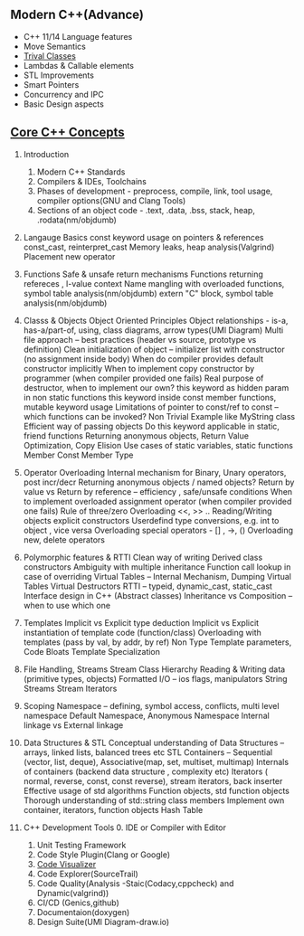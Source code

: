 ## Modern C++(Advance)
* C++ 11/14 Language features
* Move Semantics
* [Trival Classes](https://www.geeksforgeeks.org/trivial-classes-c/)
* Lambdas & Callable elements
* STL Improvements
* Smart Pointers
* Concurrency and IPC
* Basic Design aspects


## [Core C++ Concepts](Core_C++)

1. Introduction
    1. Modern C++ Standards
    2. Compilers & IDEs, Toolchains
    3. Phases of development - preprocess, compile, link, tool usage, compiler options(GNU and Clang Tools)
    4. Sections of an object code - .text, .data, .bss, stack, heap, .rodata(nm/objdumb)

2. Langauge Basics
    const keyword usage on pointers & references
    const_cast, reinterpret_cast
    Memory leaks, heap analysis(Valgrind)
    Placement new operator

3. Functions
    Safe & unsafe return mechanisms
    Functions returning refereces , l-value context
    Name mangling with overloaded functions, symbol table analysis(nm/objdumb)
    extern "C" block, symbol table analysis(nm/objdumb)

4. Classs & Objects
    Object Oriented Principles
    Object relationships - is-a, has-a/part-of, using, class diagrams, arrow types(UMl Diagram)
    Multi file approach – best practices (header vs source, prototype vs definition)
    Clean initialization of object – initializer list with constructor (no assignment inside body)
    When do compiler provides default constructor implicitly
    When to implement copy constructor by programmer (when compiler provided one fails)
    Real purpose of destructor, when to implement our own?
    this keyword as hidden param in non static functions
    this keyword inside const member functions, mutable keyword usage
    Limitations of pointer to const/ref to const – which functions can be invoked?
    Non Trivial Example like MyString class
    Efficient way of passing objects
    Do this keyword applicable in static, friend functions
    Returning anonymous objects, Return Value Optimization, Copy Elision 
    Use cases of static variables, static functions
    Member Const
    Member Type

5. Operator Overloading
    Internal mechanism for Binary, Unary operators, post incr/decr
    Returning anonymous objects / named objects?
    Return by value vs Return by reference – efficiency , safe/unsafe conditions
    When to implement overloaded assignment operator (when compiler provided one fails)
    Rule of three/zero
    Overloading <<, >>  .. Reading/Writing objects
    explicit constructors
    Userdefind type conversions, e.g. int to object , vice versa
    Overloading special operators - [] , ->, ()
    Overloading new, delete operators

6. Polymorphic features & RTTI 
    Clean way of writing Derived class constructors
    Ambiguity with multiple inheritance
    Function call lookup in case of overriding
    Virtual Tables – Internal Mechanism, Dumping Virtual Tables
    Virtual Destructors
    RTTI – typeid, dynamic_cast, static_cast
    Interface design in C++ (Abstract classes)
    Inheritance vs Composition – when to use which one

7. Templates
    Implicit vs Explicit type deduction
    Implicit vs Explicit instantiation of template code (function/class)
    Overloading with templates (pass by val, by addr, by ref)
    Non Type Template parameters, Code Bloats
    Template Specialization

8. File Handling, Streams
    Stream Class Hierarchy
    Reading & Writing data (primitive types, objects)
    Formatted I/O – ios flags, manipulators
    String Streams
    Stream Iterators

9. Scoping
    Namespace – defining, symbol access, conflicts, multi level namespace
    Default Namespace, Anonymous Namespace
    Internal linkage vs External linkage

10. Data Structures & STL
    Conceptual understanding of Data Structures – arrays, linked lists, balanced trees etc
    STL Containers – Sequential (vector, list, deque), Associative(map, set, multiset, multimap)
    Internals of containers (backend data structure , complexity etc)
    Iterators ( normal, reverse, const, const reverse), stream iterators, back inserter
    Effective usage of std algorithms
    Function objects, std function objects
    Thorough understanding of std::string class members
    Implement own container, iterators, function objects
    Hash Table

11. C++ Development Tools
    0. IDE or Compiler with Editor
    1. Unit Testing Framework
    2. Code Style Plugin(Clang or Google)
    3. [Code Visualizer](http://www.pythontutor.com/cpp.html#mode=edit)
    4. Code Explorer(SourceTrail)
    5. Code Quality(Analysis -Staic(Codacy,cppcheck) and Dynamic(valgrind))
    6. CI/CD (Genics,github)
    7. Documentaion(doxygen)
    8. Design Suite(UMl Diagram-draw.io)
